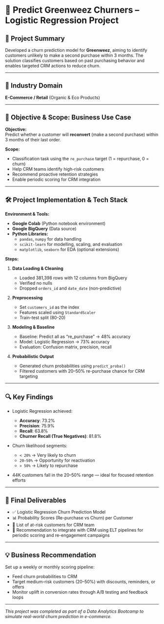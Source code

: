 # 🧠 Predict Greenweez Churners – Logistic Regression Project

## 📌 Project Summary  
Developed a churn prediction model for **Greenweez**, aiming to identify customers unlikely to make a second purchase within 3 months. The solution classifies customers based on past purchasing behavior and enables targeted CRM actions to reduce churn.

---

## 🏢 Industry Domain  
**E-Commerce / Retail** (Organic & Eco Products)

---

## 🎯 Objective & Scope: Business Use Case

**Objective:**  
Predict whether a customer will **reconvert** (make a second purchase) within 3 months of their last order.

**Scope:**  
- Classification task using the `re_purchase` target (1 = repurchase, 0 = churn)  
- Help CRM teams identify high-risk customers  
- Recommend proactive retention strategies  
- Enable periodic scoring for CRM integration  

---

## 🛠 Project Implementation & Tech Stack  

**Environment & Tools:**  
- **Google Colab** (Python notebook environment)  
- **Google BigQuery** (Data source)  
- **Python Libraries:**  
  - `pandas`, `numpy` for data handling  
  - `scikit-learn` for modelling, scaling, and evaluation  
  - `matplotlib`, `seaborn` for EDA (optional extensions)

**Steps:**  
1. **Data Loading & Cleaning**  
   - Loaded 381,398 rows with 12 columns from BigQuery  
   - Verified no nulls  
   - Dropped `orders_id` and `date_date` (non-predictive)

2. **Preprocessing**  
   - Set `customers_id` as the index  
   - Features scaled using `StandardScaler`  
   - Train-test split (80-20)

3. **Modeling & Baseline**  
   - Baseline: Predict all as “re_purchase” → 48% accuracy  
   - Model: Logistic Regression → 73% accuracy  
   - Evaluation: Confusion matrix, precision, recall

4. **Probabilistic Output**  
   - Generated churn probabilities using `predict_proba()`  
   - Filtered customers with 20–50% re-purchase chance for CRM targeting

---

## 🔍 Key Findings  

- Logistic Regression achieved:  
  - **Accuracy**: 73.2%  
  - **Precision**: 75.9%  
  - **Recall**: 63.8%  
  - **Churner Recall (True Negatives)**: 81.8%

- Churn likelihood segments:  
  - `< 20%` → Very likely to churn  
  - `20–50%` → Opportunity for reactivation  
  - `> 50%` → Likely to repurchase

- 44K customers fall in the 20–50% range — ideal for focused retention efforts

---

## 🚀 Final Deliverables  

- ✅ Logistic Regression Churn Prediction Model  
- 📊 Probability Scores (Re-purchase vs Churn) per Customer  
- 🎯 List of at-risk customers for CRM team  
- 🔁 Recommendation to integrate with CRM using ELT pipelines for periodic scoring and re-engagement campaigns

---

## 💡 Business Recommendation

Set up a weekly or monthly scoring pipeline:
- Feed churn probabilities to CRM
- Target medium-risk customers (20–50%) with discounts, reminders, or offers
- Monitor uplift in conversion rates through A/B testing and feedback loops

---

_This project was completed as part of a Data Analytics Bootcamp to simulate real-world churn prediction in e-commerce._


